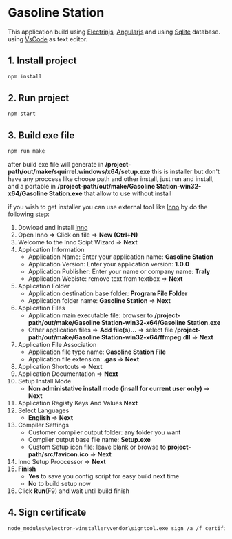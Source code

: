 # Gasoline Station

This application build using [Electrinjs](https://www.electronjs.org/), [Angularjs](https://angularjs.org/) and using [Sqlite](https://www.sqlite.org/) database. using [VsCode](https://code.visualstudio.com/) as text editor.

## 1. Install project

```bash
npm install
```

## 2. Run project

```bash
npm start
```

## 3. Build exe file

```bash
npm run make
```

after build exe file will generate in **/project-path/out/make/squirrel.windows/x64/setup.exe** this is installer but don't have any proccess like choose path and other install, just run and install, and a portable in **/project-path/out/make/Gasoline Station-win32-x64/Gasoline Station.exe** that allow to use without install

if you wish to get installer you can use external tool like [Inno](https://jrsoftware.org/isinfo.php) by do the following step:

1. Dowload and install [Inno](https://jrsoftware.org/isdl.php)
1. Open Inno => Click on file => **New (Ctrl+N)**
1. Welcome to the Inno Scipt Wizard => **Next**
1. Application Information
    - Application Name: Enter your application name: **Gasoline Station**
    - Application Version: Enter your application version: **1.0.0**
    - Application Publisher: Enter your name or company name: **Traly**
    - Application Webiste: remove text from textbox => **Next**
1. Application Folder
    - Application destination base folder: **Program File Folder**
    - Application folder name: **Gasoline Station** => **Next**
1. Application Files
    - Application main executable file: browser to **/project-path/out/make/Gasoline Station-win32-x64/Gasoline Station.exe**
    - Other application files => **Add file(s)...** => select file **/project-path/out/make/Gasoline Station-win32-x64/ffmpeg.dll** => **Next**
1. Application File Association
    - Application file type name: **Gasoline Station File**
    - Application file extension: **.gas** => **Next**
1. Application Shortcuts => **Next**
1. Application Documentation => **Next**
1. Setup Install Mode
    - **Non administative install mode (insall for current user only)** => **Next**
1. Application Registy Keys And Values **Next**
1. Select Languages
    - **English** => **Next**
1. Compiler Settings
    - Customer compiler output folder: any folder you want
    - Compiler output base file name: **Setup.exe**
    - Custom Setup icon file: leave blank or browse to **project-path/src/favicon.ico** => **Next**
1. Inno Setup Proccessor => **Next**
1. **Finish**
    - **Yes** to save you config script for easy build next time
    - **No** to build setup now
1. Click **Run**(F9) and wait until build finish

## 4. Sign certificate

```bash
node_modules\electron-winstaller\vendor\signtool.exe sign /a /f certificate.pfx /p "123" out\make\squirrel.windows\x64\Setup.exe
```
